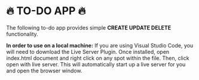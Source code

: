 # :fire: TO-DO APP :fire:

The following to-do app provides simple **CREATE UPDATE DELETE** functionality.

**In order to use on a local machine:**
If you are using Visual Studio Code, you will need to download the Live Server Plugin. Once installed, open index.html document and right click on any spot within the file. Then, click open with live server. This will automatically start up a live server for you and open the browser window.
